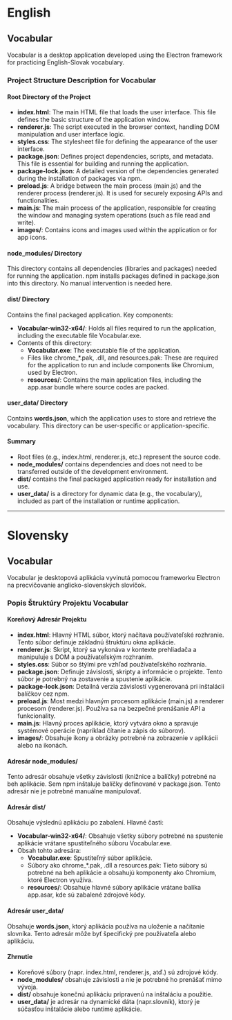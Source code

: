 # English

## Vocabular

Vocabular is a desktop application developed using the Electron framework for practicing English-Slovak vocabulary.

### Project Structure Description for Vocabular

#### Root Directory of the Project

- **index.html**: The main HTML file that loads the user interface. This file defines the basic structure of the application window.
- **renderer.js**: The script executed in the browser context, handling DOM manipulation and user interface logic.
- **styles.css**: The stylesheet file for defining the appearance of the user interface.
- **package.json**: Defines project dependencies, scripts, and metadata. This file is essential for building and running the application.
- **package-lock.json**: A detailed version of the dependencies generated during the installation of packages via npm.
- **preload.js**: A bridge between the main process (main.js) and the renderer process (renderer.js). It is used for securely exposing APIs and functionalities.
- **main.js**: The main process of the application, responsible for creating the window and managing system operations (such as file read and write).
- **images/**: Contains icons and images used within the application or for app icons.

#### node_modules/ Directory

This directory contains all dependencies (libraries and packages) needed for running the application. npm installs packages defined in package.json into this directory. No manual intervention is needed here.

#### dist/ Directory

Contains the final packaged application. Key components:
- **Vocabular-win32-x64/**: Holds all files required to run the application, including the executable file Vocabular.exe.
- Contents of this directory:
  - **Vocabular.exe**: The executable file of the application.
  - Files like chrome_*.pak, .dll, and resources.pak: These are required for the application to run and include components like Chromium, used by Electron.
  - **resources/**: Contains the main application files, including the app.asar bundle where source codes are packed.

#### user_data/ Directory

Contains **words.json**, which the application uses to store and retrieve the vocabulary. This directory can be user-specific or application-specific.

#### Summary

- Root files (e.g., index.html, renderer.js, etc.) represent the source code.
- **node_modules/** contains dependencies and does not need to be transferred outside of the development environment.
- **dist/** contains the final packaged application ready for installation and use.
- **user_data/** is a directory for dynamic data (e.g., the vocabulary), included as part of the installation or runtime application.

---

# Slovensky

## Vocabular

Vocabular je desktopová aplikácia vyvinutá pomocou frameworku Electron na precvičovanie anglicko-slovenských slovíčok.

### Popis Štruktúry Projektu Vocabular

#### Koreňový Adresár Projektu

- **index.html**: Hlavný HTML súbor, ktorý načítava používateľské rozhranie. Tento súbor definuje základnú štruktúru okna aplikácie.
- **renderer.js**: Skript, ktorý sa vykonáva v kontexte prehliadača a manipuluje s DOM a používateľským rozhraním.
- **styles.css**: Súbor so štýlmi pre vzhľad používateľského rozhrania.
- **package.json**: Definuje závislosti, skripty a informácie o projekte. Tento súbor je potrebný na zostavenie a spustenie aplikácie.
- **package-lock.json**: Detailná verzia závislostí vygenerovaná pri inštalácii balíčkov cez npm.
- **preload.js**: Most medzi hlavným procesom aplikácie (main.js) a renderer procesom (renderer.js). Používa sa na bezpečné prenášanie API a funkcionality.
- **main.js**: Hlavný proces aplikácie, ktorý vytvára okno a spravuje systémové operácie (napríklad čítanie a zápis do súborov).
- **images/**: Obsahuje ikony a obrázky potrebné na zobrazenie v aplikácii alebo na ikonách.

#### Adresár node_modules/

Tento adresár obsahuje všetky závislosti (knižnice a balíčky) potrebné na beh aplikácie. Sem npm inštaluje balíčky definované v package.json. Tento adresár nie je potrebné manuálne manipulovať.

#### Adresár dist/

Obsahuje výslednú aplikáciu po zabalení. Hlavné časti:
- **Vocabular-win32-x64/**: Obsahuje všetky súbory potrebné na spustenie aplikácie vrátane spustiteľného súboru Vocabular.exe.
- Obsah tohto adresára:
  - **Vocabular.exe**: Spustiteľný súbor aplikácie.
  - Súbory ako chrome_*.pak, .dll a resources.pak: Tieto súbory sú potrebné na beh aplikácie a obsahujú komponenty ako Chromium, ktoré Electron využíva.
  - **resources/**: Obsahuje hlavné súbory aplikácie vrátane balíka app.asar, kde sú zabalené zdrojové kódy.

#### Adresár user_data/

Obsahuje **words.json**, ktorý aplikácia používa na uloženie a načítanie slovníka. Tento adresár môže byť špecifický pre používateľa alebo aplikáciu.

#### Zhrnutie

- Koreňové súbory (napr. index.html, renderer.js, atď.) sú zdrojové kódy.
- **node_modules/** obsahuje závislosti a nie je potrebné ho prenášať mimo vývoja.
- **dist/** obsahuje konečnú aplikáciu pripravenú na inštaláciu a použitie.
- **user_data/** je adresár na dynamické dáta (napr.slovník), ktorý je súčasťou inštalácie alebo runtime aplikácie.
